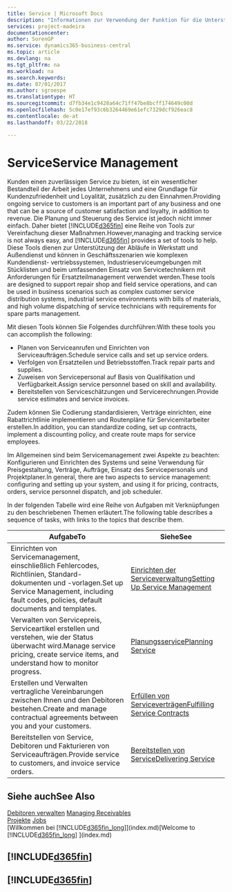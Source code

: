 ```yaml
---
title: Service | Microsoft Docs
description: "Informationen zur Verwendung der Funktion für die Unterstützung der Arbeitsgänge Werkstatt und Service."
services: project-madeira
documentationcenter: 
author: SorenGP
ms.service: dynamics365-business-central
ms.topic: article
ms.devlang: na
ms.tgt_pltfrm: na
ms.workload: na
ms.search.keywords: 
ms.date: 07/01/2017
ms.author: sgroespe
ms.translationtype: HT
ms.sourcegitcommit: d7fb34e1c9428a64c71ff47be8bcff174649c00d
ms.openlocfilehash: 5c0e17ef93c6b3264469e61efc7329dcf926eac8
ms.contentlocale: de-at
ms.lasthandoff: 03/22/2018

---
```

# <a name="service-management"></a><span data-ttu-id="9327a-103">Service</span><span class="sxs-lookup"><span data-stu-id="9327a-103">Service Management</span></span>
<span data-ttu-id="9327a-104">Kunden einen zuverlässigen Service zu bieten, ist ein wesentlicher Bestandteil der Arbeit jedes Unternehmens und eine Grundlage für Kundenzufriedenheit und Loyalität, zusätzlich zu den Einnahmen.</span><span class="sxs-lookup"><span data-stu-id="9327a-104">Providing ongoing service to customers is an important part of any business and one that can be a source of customer satisfaction and loyalty, in addition to revenue.</span></span> <span data-ttu-id="9327a-105">Die Planung und Steuerung des Service ist jedoch nicht immer einfach. Daher bietet [!INCLUDE[d365fin](includes/d365fin_md.md)] eine Reihe von Tools zur Vereinfachung dieser Maßnahmen.</span><span class="sxs-lookup"><span data-stu-id="9327a-105">However,managing and tracking service is not always easy, and [!INCLUDE[d365fin](includes/d365fin_md.md)] provides a set of tools to help.</span></span> <span data-ttu-id="9327a-106">Diese Tools dienen zur Unterstützung der Abläufe in Werkstatt und Außendienst und können in Geschäftsszenarien wie komplexen Kundendienst- vertriebssystemen, Industrieserviceumgebungen mit Stücklisten und beim umfassenden Einsatz von Servicetechnikern mit Anforderungen für Ersatzteilmanagement verwendet werden.</span><span class="sxs-lookup"><span data-stu-id="9327a-106">These tools are designed to support repair shop and field service operations, and can be used in business scenarios such as complex customer service distribution systems, industrial service environments with bills of materials, and high volume dispatching of service technicians with requirements for spare parts management.</span></span>  

 <span data-ttu-id="9327a-107">Mit diesen Tools können Sie Folgendes durchführen:</span><span class="sxs-lookup"><span data-stu-id="9327a-107">With these tools you can accomplish the following:</span></span>  

* <span data-ttu-id="9327a-108">Planen von Serviceanrufen und Einrichten von Serviceaufträgen.</span><span class="sxs-lookup"><span data-stu-id="9327a-108">Schedule service calls and set up service orders.</span></span>  
* <span data-ttu-id="9327a-109">Verfolgen von Ersatzteilen und Betriebsstoffen.</span><span class="sxs-lookup"><span data-stu-id="9327a-109">Track repair parts and supplies.</span></span>  
* <span data-ttu-id="9327a-110">Zuweisen von Servicepersonal auf Basis von Qualifikation und Verfügbarkeit.</span><span class="sxs-lookup"><span data-stu-id="9327a-110">Assign service personnel based on skill and availability.</span></span>  
* <span data-ttu-id="9327a-111">Bereitstellen von Serviceschätzungen und Servicerechnungen.</span><span class="sxs-lookup"><span data-stu-id="9327a-111">Provide service estimates and service invoices.</span></span>  

<span data-ttu-id="9327a-112">Zudem können Sie Codierung standardisieren, Verträge einrichten, eine Rabattrichtlinie implementieren und Routenpläne für Servicemitarbeiter erstellen.</span><span class="sxs-lookup"><span data-stu-id="9327a-112">In addition, you can standardize coding, set up contracts, implement a discounting policy, and create route maps for service employees.</span></span>  

<span data-ttu-id="9327a-113">Im Allgemeinen sind beim Servicemanagement zwei Aspekte zu beachten: Konfigurieren und Einrichten des Systems und seine Verwendung für Preisgestaltung, Verträge, Aufträge, Einsatz des Servicepersonals und Projektplaner.</span><span class="sxs-lookup"><span data-stu-id="9327a-113">In general, there are two aspects to service management: configuring and setting up your system, and using it for pricing, contracts, orders, service personnel dispatch, and job scheduler.</span></span>  

<span data-ttu-id="9327a-114">In der folgenden Tabelle wird eine Reihe von Aufgaben mit Verknüpfungen zu den beschriebenen Themen erläutert.</span><span class="sxs-lookup"><span data-stu-id="9327a-114">The following table describes a sequence of tasks, with links to the topics that describe them.</span></span>   

|<span data-ttu-id="9327a-115">**Aufgabe**</span><span class="sxs-lookup"><span data-stu-id="9327a-115">**To**</span></span>|<span data-ttu-id="9327a-116">**Siehe**</span><span class="sxs-lookup"><span data-stu-id="9327a-116">**See**</span></span>|  
|------------|-------------|  
|<span data-ttu-id="9327a-117">Einrichten von Servicemanagement, einschließlich Fehlercodes, Richtlinien, Standard- dokumenten und -vorlagen.</span><span class="sxs-lookup"><span data-stu-id="9327a-117">Set up Service Management, including fault codes, policies, default documents and templates.</span></span>|[<span data-ttu-id="9327a-118">Einrichten der Serviceverwaltung</span><span class="sxs-lookup"><span data-stu-id="9327a-118">Setting Up Service Management</span></span>](service-setup-service.md)|  
|<span data-ttu-id="9327a-119">Verwalten von Servicepreis, Serviceartikel erstellen und verstehen, wie der Status überwacht wird.</span><span class="sxs-lookup"><span data-stu-id="9327a-119">Manage service pricing, create service items, and understand how to monitor progress.</span></span>|[<span data-ttu-id="9327a-120">Planungsservice</span><span class="sxs-lookup"><span data-stu-id="9327a-120">Planning Service</span></span>](service-plan-service.md)|  
|<span data-ttu-id="9327a-121">Erstellen und Verwalten vertragliche Vereinbarungen zwischen Ihnen und den Debitoren bestehen.</span><span class="sxs-lookup"><span data-stu-id="9327a-121">Create and manage contractual agreements between you and your customers.</span></span>|[<span data-ttu-id="9327a-122">Erfüllen von Serviceverträgen</span><span class="sxs-lookup"><span data-stu-id="9327a-122">Fulfilling Service Contracts</span></span>](service-fulfill-service-contracts.md)|  
|<span data-ttu-id="9327a-123">Bereitstellen von Service, Debitoren und Fakturieren von Serviceaufträgen.</span><span class="sxs-lookup"><span data-stu-id="9327a-123">Provide service to customers, and invoice service orders.</span></span>|[<span data-ttu-id="9327a-124">Bereitstellen von Service</span><span class="sxs-lookup"><span data-stu-id="9327a-124">Delivering Service</span></span>](service-deliver-service.md)|  

## <a name="see-also"></a><span data-ttu-id="9327a-125">Siehe auch</span><span class="sxs-lookup"><span data-stu-id="9327a-125">See Also</span></span>  
<span data-ttu-id="9327a-126">[Debitoren verwalten](receivables-manage-receivables.md) </span><span class="sxs-lookup"><span data-stu-id="9327a-126">[Managing Receivables](receivables-manage-receivables.md) </span></span>  
<span data-ttu-id="9327a-127">[Projekte](projects-how-create-jobs.md) </span><span class="sxs-lookup"><span data-stu-id="9327a-127">[Jobs](projects-how-create-jobs.md) </span></span>  
<span data-ttu-id="9327a-128">[Willkommen bei [!INCLUDE[d365fin_long](includes/d365fin_long_md.md)]](index.md)</span><span class="sxs-lookup"><span data-stu-id="9327a-128">[Welcome to [!INCLUDE[d365fin_long](includes/d365fin_long_md.md)] ](index.md)</span></span>

## [!INCLUDE[d365fin](includes/free_trial_md.md)]  
## [!INCLUDE[d365fin](includes/training_link_md.md)]

